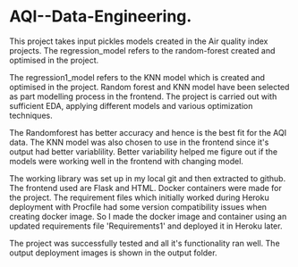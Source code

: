 # AQI--Data-Engineering. 

This project takes input pickles models created in the Air quality index projects. The regression_model refers to the random-forest created and optimised in the project.

The regression1_model refers to the KNN model which is created and optimised in the project. Random forest and KNN model have been selected as part modelling process in the frontend. The project is carried out with sufficient EDA, applying different models and various optimization techniques. 

The Randomforest has better accuracy and hence is the best fit for the AQI data. The KNN model was also chosen to use in the frontend since it's output had better variablility. Better variability helped me figure out if the models were working well in the frontend with changing model. 

The working library was set up in my local git and then extracted to github. The frontend used are Flask and HTML. Docker containers were made for the project. 
The requirement files which initially worked during Heroku deployment with Procfile had some version compatibility issues when creating docker image. So I made the docker image and container using an updated requirements file 'Requirements1' and deployed it in Heroku later. 

The project was successfully tested and all it's functionality ran well. The output deployment images is shown in the output folder. 
